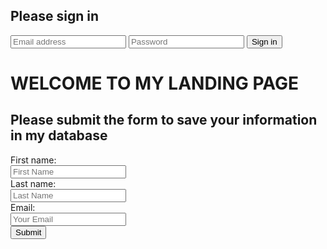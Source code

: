 <form class="form-signin" method="POST" action="https://pchammond82.github.io/sample/endpoint_example">
  <h2 class="form-signin-heading">Please sign in</h2>
  <input class="form-control" type="text" required name="email" placeholder="Email address">
  <input class="form-control" type="password" required name="password" placeholder="Password">
  <label class="checkbox"></label>
  <button class="btn btn-lg btn-primary btn-block" type="submit">Sign in</button>
</form>




# WELCOME TO MY LANDING PAGE
<html>
<body>

<h2>Please submit the form to save your information in my database</h2>
<div class="container-fluid">
	<div class="row">
		<div class="col-md-12">
<form id="form" action="https://forms.hubspot.com/uploads/form/v2/2211982/406681a7-9be2-4477-909d-1daf6a76fe08" method="POST">
  First name:<br>
  <input type="text" name="firstname" placeholder="First Name"><br>
  Last name:<br>
  <input type="text" name="lastname" placeholder="Last Name"><br>
  Email:<br>
  <input type="email" name="email" placeholder="Your Email"><br>
  
  <input type="submit" value="Submit"> 
</form>
		</div>
	</div>
</div>

<script>
	//Javascript for the form
	//when the user submits the form we want to wait until the API responds (AJAX call), and if it's ok let's show a nice message to the user
	//reference: https://blog.garstasio.com/you-dont-need-jquery/ajax/#posting
	
	//let's save a reference to the form on a variable
	var formElement = document.getElementById('form');
	
	//Add an event listener whenever the form is submitted
	formElement.addEventListener("submit", function(e){
        	//let's prevent HTML's default form functionality when form is submitted (in this case the redirection)
		e.preventDefault();
		//let's save the form data on a variable using the FormData constructor 
        	var data = new FormData(formElement); 
        	
		//Here we create the XML request object which will give us all the functionality to deal with the AJAX call
        	var request = new XMLHttpRequest();
        
		//Whenever this request 
		request.onreadystatechange = function(){
		  //document.getElementById("result").innerText = request.responseText
		  console.log('request',request);
		}
        	
		//Lets open a request and send the data
		request.open(formElement.method, formElement.action);
		request.send(data);
      });
</script>

</body>
</html>


